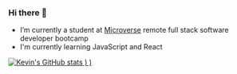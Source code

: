 ### Hi there :wave:
- I’m currently a student at [Microverse](https://micorverse.com) remote full stack software developer bootcamp
- I'm currently learning JavaScript and React

[![Kevin's GitHub stats](https://github-readme-stats.vercel.app/api?username=kimothokamau&show_icons=true&theme=radical)
)
)](https://github.com/kimothokamau/github-readme-stats)



<!--
**kimothokamau/kimothokamau** is a ✨ _special_ ✨ repository because its `README.md` (this file) appears on your GitHub profile.

Here are some ideas to get you started:

- 🔭 I’m currently working on the Microverse Remote Full Stack Software developer curriculum
- 🌱 I’m currently learning HTML&CSS
- 👯 I’m looking to collaborate on ...
- 🤔 I’m looking for help with ...
- 💬 Ask me about ...
- 📫 How to reach me: ...
- 😄 Pronouns: ...
- ⚡ Fun fact: ...
-->

